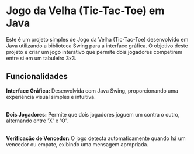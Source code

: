 ### <h1>Jogo da Velha (Tic-Tac-Toe) em Java</h1>
Este é um projeto simples de Jogo da Velha (Tic-Tac-Toe) desenvolvido em Java utilizando a biblioteca Swing para a interface gráfica. O objetivo deste projeto é criar um jogo interativo que permite dois jogadores competirem entre si em um tabuleiro 3x3.

### <h2>Funcionalidades</h2>
**Interface Gráfica:** Desenvolvida com Java Swing, proporcionando uma experiência visual simples e intuitiva. <br></br>

**Dois Jogadores:** Permite que dois jogadores joguem um contra o outro, alternando entre 'X' e 'O'.<br></br>

**Verificação de Vencedor:** O jogo detecta automaticamente quando há um vencedor ou empate, exibindo uma mensagem apropriada.
